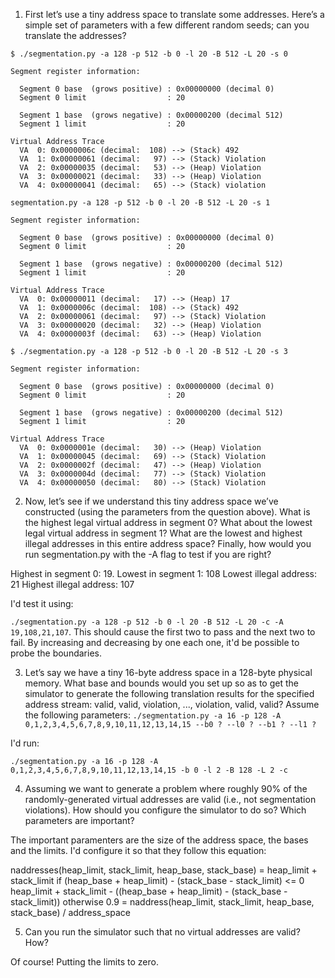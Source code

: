 1. First let’s use a tiny address space to translate some addresses. Here’s a simple set of parameters with a few different random seeds; can you translate the addresses?

```
$ ./segmentation.py -a 128 -p 512 -b 0 -l 20 -B 512 -L 20 -s 0

Segment register information:

  Segment 0 base  (grows positive) : 0x00000000 (decimal 0)
  Segment 0 limit                  : 20

  Segment 1 base  (grows negative) : 0x00000200 (decimal 512)
  Segment 1 limit                  : 20

Virtual Address Trace
  VA  0: 0x0000006c (decimal:  108) --> (Stack) 492
  VA  1: 0x00000061 (decimal:   97) --> (Stack) Violation
  VA  2: 0x00000035 (decimal:   53) --> (Heap) Violation
  VA  3: 0x00000021 (decimal:   33) --> (Heap) Violation
  VA  4: 0x00000041 (decimal:   65) --> (Stack) violation
```

```
segmentation.py -a 128 -p 512 -b 0 -l 20 -B 512 -L 20 -s 1

Segment register information:

  Segment 0 base  (grows positive) : 0x00000000 (decimal 0)
  Segment 0 limit                  : 20

  Segment 1 base  (grows negative) : 0x00000200 (decimal 512)
  Segment 1 limit                  : 20

Virtual Address Trace
  VA  0: 0x00000011 (decimal:   17) --> (Heap) 17
  VA  1: 0x0000006c (decimal:  108) --> (Stack) 492
  VA  2: 0x00000061 (decimal:   97) --> (Stack) Violation
  VA  3: 0x00000020 (decimal:   32) --> (Heap) Violation
  VA  4: 0x0000003f (decimal:   63) --> (Heap) Violation
```

```
$ ./segmentation.py -a 128 -p 512 -b 0 -l 20 -B 512 -L 20 -s 3

Segment register information:

  Segment 0 base  (grows positive) : 0x00000000 (decimal 0)
  Segment 0 limit                  : 20

  Segment 1 base  (grows negative) : 0x00000200 (decimal 512)
  Segment 1 limit                  : 20

Virtual Address Trace
  VA  0: 0x0000001e (decimal:   30) --> (Heap) Violation
  VA  1: 0x00000045 (decimal:   69) --> (Stack) Violation
  VA  2: 0x0000002f (decimal:   47) --> (Heap) Violation
  VA  3: 0x0000004d (decimal:   77) --> (Stack) Violation
  VA  4: 0x00000050 (decimal:   80) --> (Stack) Violation
```

2. Now, let’s see if we understand this tiny address space we’ve constructed (using the parameters from the question above). What is the highest legal virtual address in segment 0? What about the lowest legal virtual address in segment 1? What are the lowest and highest illegal addresses in this entire address space? Finally, how would you run segmentation.py with the -A flag to test if you are right?

Highest in segment 0: 19.
Lowest in segment 1: 108
Lowest illegal address: 21
Highest illegal address: 107

I'd test it using: 

`./segmentation.py -a 128 -p 512 -b 0 -l 20 -B 512 -L 20 -c -A 19,108,21,107`. This should cause the first two to pass and the next two to fail. By increasing and decreasing by one each one, it'd be possible to probe the boundaries.

3. Let’s say we have a tiny 16-byte address space in a 128-byte physical memory. What base and bounds would you set up so as to get the simulator to generate the following translation results for the specified address stream: valid, valid, violation, ..., violation, valid, valid? Assume the following parameters: `./segmentation.py -a 16 -p 128 -A 0,1,2,3,4,5,6,7,8,9,10,11,12,13,14,15 --b0 ? --l0 ? --b1 ? --l1 ?`

I'd run:

`./segmentation.py -a 16 -p 128 -A 0,1,2,3,4,5,6,7,8,9,10,11,12,13,14,15 -b 0 -l 2 -B 128 -L 2 -c`

4. Assuming we want to generate a problem where roughly 90% of the randomly-generated virtual addresses are valid (i.e., not segmentation violations). How should you configure the simulator to do so? Which parameters are important?

The important paramenters are the size of the address space, the bases and the limits. I'd configure it so that they follow this equation:

naddresses(heap_limit, stack_limit, heap_base, stack_base) =
	heap_limit + stack_limit   if (heap_base + heap_limit) - (stack_base - stack_limit) <= 0
       	heap_limit + stack_limit - ((heap_base + heap_limit) - (stack_base - stack_limit))   otherwise
0.9 = naddress(heap_limit, stack_limit, heap_base, stack_base) / address_space

5. Can you run the simulator such that no virtual addresses are valid? How?

Of course! Putting the limits to zero.
